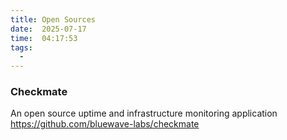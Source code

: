 ```yaml
---
title: Open Sources
date:  2025-07-17
time:  04:17:53
tags:
  - 
---
```

### Checkmate
An open source uptime and infrastructure monitoring application
https://github.com/bluewave-labs/checkmate

